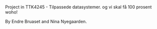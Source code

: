 Project in TTK4245 - Tilpassede datasystemer.
og vi skal få 100 prosent woho!

By Endre Bruaset and Nina Nyegaarden.
